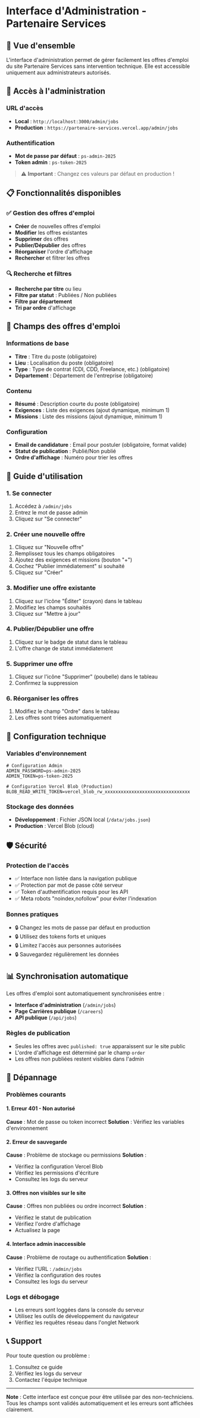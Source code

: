 # Interface d'Administration - Partenaire Services

## 🎯 Vue d'ensemble

L'interface d'administration permet de gérer facilement les offres d'emploi du site Partenaire Services sans intervention technique. Elle est accessible uniquement aux administrateurs autorisés.

## 🔐 Accès à l'administration

### URL d'accès
- **Local** : `http://localhost:3000/admin/jobs`
- **Production** : `https://partenaire-services.vercel.app/admin/jobs`

### Authentification
- **Mot de passe par défaut** : `ps-admin-2025`
- **Token admin** : `ps-token-2025`

> ⚠️ **Important** : Changez ces valeurs par défaut en production !

## 📋 Fonctionnalités disponibles

### ✅ Gestion des offres d'emploi
- **Créer** de nouvelles offres d'emploi
- **Modifier** les offres existantes
- **Supprimer** des offres
- **Publier/Dépublier** des offres
- **Réorganiser** l'ordre d'affichage
- **Rechercher** et filtrer les offres

### 🔍 Recherche et filtres
- **Recherche par titre** ou lieu
- **Filtre par statut** : Publiées / Non publiées
- **Filtre par département**
- **Tri par ordre** d'affichage

## 📝 Champs des offres d'emploi

### Informations de base
- **Titre** : Titre du poste (obligatoire)
- **Lieu** : Localisation du poste (obligatoire)
- **Type** : Type de contrat (CDI, CDD, Freelance, etc.) (obligatoire)
- **Département** : Département de l'entreprise (obligatoire)

### Contenu
- **Résumé** : Description courte du poste (obligatoire)
- **Exigences** : Liste des exigences (ajout dynamique, minimum 1)
- **Missions** : Liste des missions (ajout dynamique, minimum 1)

### Configuration
- **Email de candidature** : Email pour postuler (obligatoire, format valide)
- **Statut de publication** : Publié/Non publié
- **Ordre d'affichage** : Numéro pour trier les offres

## 🚀 Guide d'utilisation

### 1. Se connecter
1. Accédez à `/admin/jobs`
2. Entrez le mot de passe admin
3. Cliquez sur "Se connecter"

### 2. Créer une nouvelle offre
1. Cliquez sur "Nouvelle offre"
2. Remplissez tous les champs obligatoires
3. Ajoutez des exigences et missions (bouton "+")
4. Cochez "Publier immédiatement" si souhaité
5. Cliquez sur "Créer"

### 3. Modifier une offre existante
1. Cliquez sur l'icône "Éditer" (crayon) dans le tableau
2. Modifiez les champs souhaités
3. Cliquez sur "Mettre à jour"

### 4. Publier/Dépublier une offre
1. Cliquez sur le badge de statut dans le tableau
2. L'offre change de statut immédiatement

### 5. Supprimer une offre
1. Cliquez sur l'icône "Supprimer" (poubelle) dans le tableau
2. Confirmez la suppression

### 6. Réorganiser les offres
1. Modifiez le champ "Ordre" dans le tableau
2. Les offres sont triées automatiquement

## 🔧 Configuration technique

### Variables d'environnement
```env
# Configuration Admin
ADMIN_PASSWORD=ps-admin-2025
ADMIN_TOKEN=ps-token-2025

# Configuration Vercel Blob (Production)
BLOB_READ_WRITE_TOKEN=vercel_blob_rw_xxxxxxxxxxxxxxxxxxxxxxxxxxxxxxxx
```

### Stockage des données
- **Développement** : Fichier JSON local (`/data/jobs.json`)
- **Production** : Vercel Blob (cloud)

## 🛡️ Sécurité

### Protection de l'accès
- ✅ Interface non listée dans la navigation publique
- ✅ Protection par mot de passe côté serveur
- ✅ Token d'authentification requis pour les API
- ✅ Meta robots "noindex,nofollow" pour éviter l'indexation

### Bonnes pratiques
- 🔒 Changez les mots de passe par défaut en production
- 🔒 Utilisez des tokens forts et uniques
- 🔒 Limitez l'accès aux personnes autorisées
- 🔒 Sauvegardez régulièrement les données

## 📊 Synchronisation automatique

Les offres d'emploi sont automatiquement synchronisées entre :
- **Interface d'administration** (`/admin/jobs`)
- **Page Carrières publique** (`/careers`)
- **API publique** (`/api/jobs`)

### Règles de publication
- Seules les offres avec `published: true` apparaissent sur le site public
- L'ordre d'affichage est déterminé par le champ `order`
- Les offres non publiées restent visibles dans l'admin

## 🚨 Dépannage

### Problèmes courants

#### 1. Erreur 401 - Non autorisé
**Cause** : Mot de passe ou token incorrect
**Solution** : Vérifiez les variables d'environnement

#### 2. Erreur de sauvegarde
**Cause** : Problème de stockage ou permissions
**Solution** : 
- Vérifiez la configuration Vercel Blob
- Vérifiez les permissions d'écriture
- Consultez les logs du serveur

#### 3. Offres non visibles sur le site
**Cause** : Offres non publiées ou ordre incorrect
**Solution** :
- Vérifiez le statut de publication
- Vérifiez l'ordre d'affichage
- Actualisez la page

#### 4. Interface admin inaccessible
**Cause** : Problème de routage ou authentification
**Solution** :
- Vérifiez l'URL : `/admin/jobs`
- Vérifiez la configuration des routes
- Consultez les logs du serveur

### Logs et débogage
- Les erreurs sont loggées dans la console du serveur
- Utilisez les outils de développement du navigateur
- Vérifiez les requêtes réseau dans l'onglet Network

## 📞 Support

Pour toute question ou problème :
1. Consultez ce guide
2. Vérifiez les logs du serveur
3. Contactez l'équipe technique

---

**Note** : Cette interface est conçue pour être utilisée par des non-techniciens. Tous les champs sont validés automatiquement et les erreurs sont affichées clairement.

